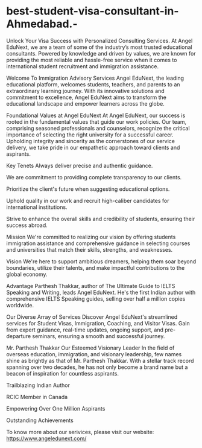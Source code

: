 # best-student-visa-consultant-in-Ahmedabad.-
Unlock Your Visa Success with Personalized Consulting Services.
At Angel EduNext, we are a team of some of the industry’s most trusted educational consultants. Powered by knowledge and driven by values, we are known for providing the most reliable and hassle-free service when it comes to international student recruitment and immigration assistance.

Welcome To Immigration Advisory Services
Angel EduNext, the leading educational platform, welcomes students, teachers, and parents to an extraordinary learning journey. With its innovative solutions and commitment to excellence, Angel EduNext aims to transform the educational landscape and empower learners across the globe.

Foundational Values at Angel EduNext
At Angel EduNext, our success is rooted in the fundamental values that guide our work policies. Our team, comprising seasoned professionals and counselors, recognize the critical importance of selecting the right university for a successful career. Upholding integrity and sincerity as the cornerstones of our service delivery, we take pride in our empathetic approach toward clients and aspirants.

Key Tenets
Always deliver precise and authentic guidance.

We are commitment to providing complete transparency to our clients.

Prioritize the client's future when suggesting educational options.

Uphold quality in our work and recruit high-caliber candidates for international institutions.

Strive to enhance the overall skills and credibility of students, ensuring their success abroad.

Mission
We're committed to realizing our vision by offering students immigration assistance and comprehensive guidance in selecting courses and universities that match their skills, strengths, and weaknesses.

Vision
We're here to support ambitious dreamers, helping them soar beyond boundaries, utilize their talents, and make impactful contributions to the global economy.

Advantage
Parthesh Thakkar, author of The Ultimate Guide to IELTS Speaking and Writing, leads Angel EduNext. He's the first Indian author with comprehensive IELTS Speaking guides, selling over half a million copies worldwide.

Our Diverse Array of Services
Discover Angel EduNext's streamlined services for Student Visas, Immigration, Coaching, and Visitor Visas. Gain from expert guidance, real-time updates, ongoing support, and pre-departure seminars, ensuring a smooth and successful journey.

Mr. Parthesh Thakkar
Our Esteemed Visionary Leader
In the field of overseas education, immigration, and visionary leadership, few names shine as brightly as that of Mr. Parthesh Thakkar. With a stellar track record spanning over two decades, he has not only become a brand name but a beacon of inspiration for countless aspirants.

Trailblazing Indian Author

RCIC Member in Canada

Empowering Over One Million Aspirants

Outstanding Achievements

To know more about our serivices, please visit our website: https://www.angeledunext.com/

